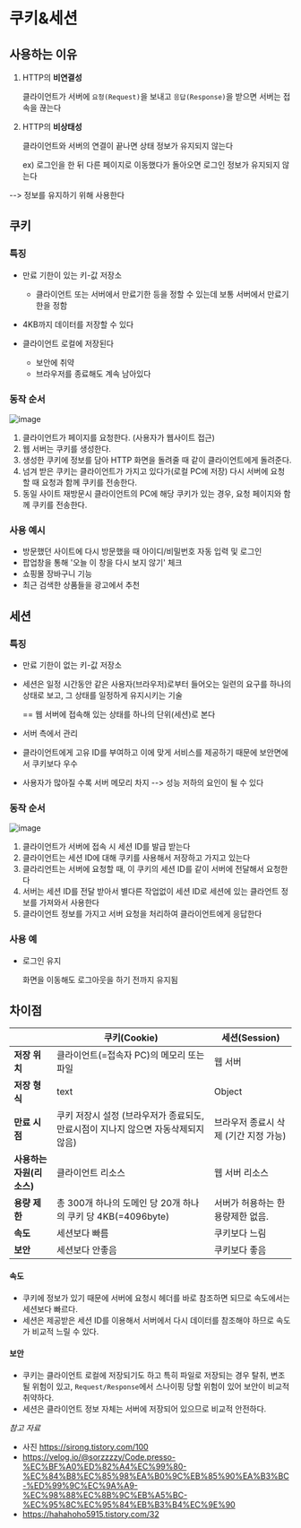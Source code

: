 # 쿠키&세션

## 사용하는 이유

1. HTTP의 **비연결성**

   클라이언트가 서버에 `요청(Request)`을 보내고 `응답(Response)`을 받으면 서버는 접속을 끊는다

2. HTTP의 **비상태성**

   클라이언트와 서버의 연결이 끝나면 상태 정보가 유지되지 않는다

   ex) 로그인을 한 뒤 다른 페이지로 이동했다가 돌아오면 로그인 정보가 유지되지 않는다

--> 정보를 유지하기 위해 사용한다



## 쿠키

### 특징

- 만료 기한이 있는 키-값 저장소

  - 클라이언트 또는 서버에서 만료기한 등을 정할 수 있는데 보통 서버에서 만료기한을 정함

- 4KB까지 데이터를 저장할 수 있다

- 클라이언트 로컬에 저장된다

  - 보안에 취약
  - 브라우저를 종료해도 계속 남아있다

  

### 동작 순서

![image](https://github.com/mindot7/TIL/assets/97648258/d5cdedd0-2885-4404-b23c-b5dcc48c1f75)

1. 클라이언트가 페이지를 요청한다. (사용자가 웹사이트 접근)
2. 웹 서버는 쿠키를 생성한다.
3. 생성한 쿠키에 정보를 담아 HTTP 화면을 돌려줄 때 같이 클라이언트에게 돌려준다.
4. 넘겨 받은 쿠키는 클라이언트가 가지고 있다가(로컬 PC에 저장) 다시 서버에 요청할 때 요청과 함께 쿠키를 전송한다.
5. 동일 사이트 재방문시 클라이언트의 PC에 해당 쿠키가 있는 경우, 요청 페이지와 함께 쿠키를 전송한다.



### 사용 예시

- 방문했던 사이트에 다시 방문했을 때 아이디/비밀번호 자동 입력 및 로그인
- 팝업창을 통해 '오늘 이 창을 다시 보지 않기' 체크
- 쇼핑몰 장바구니 기능
- 최근 검색한 상품들을 광고에서 추천





## 세션

### 특징

- 만료 기한이 없는 키-값 저장소

- 세션은 일정 시간동안 같은 사용자(브라우저)로부터 들어오는 일련의 요구를 하나의 상태로 보고, 그 상태를 일정하게 유지시키는 기술

  == 웹 서버에 접속해 있는 상태를 하나의 단위(세션)로 본다

- 서버 측에서 관리

- 클라이언트에게 고유 ID를 부여하고 이에 맞게 서비스를 제공하기 때문에 보안면에서 쿠키보다 우수

- 사용자가 많아질 수록 서버 메모리 차지 --> 성능 저하의 요인이 될 수 있다



### 동작 순서

![image](https://github.com/mindot7/TIL/assets/97648258/d53c2072-f1e5-4cc5-b32d-a894e80eba71)

1. 클라이언트가 서버에 접속 시 세션 ID를 발급 받는다
2. 클라이언트는 세션 ID에 대해 쿠키를 사용해서 저장하고 가지고 있는다
3. 클라리언트는 서버에 요청할 때, 이 쿠키의 세션 ID를 같이 서버에 전달해서 요청한다
4. 서버는 세션 ID를 전달 받아서 별다른 작업없이 세션 ID로 세션에 있는 클라언트 정보를 가져와서 사용한다
5. 클라이언트 정보를 가지고 서버 요청을 처리하여 클라이언트에게 응답한다



### 사용 예

- 로그인 유지

  화면을 이동해도 로그아웃을 하기 전까지 유지됨





## 차이점

|                           | **쿠키(Cookie)**                                             | **세션(Session)**                     |
| ------------------------- | ------------------------------------------------------------ | ------------------------------------- |
| **저장 위치**             | 클라이언트(=접속자 PC)의 메모리 또는 파일                    | 웹 서버                               |
| **저장 형식**             | text                                                         | Object                                |
| **만료 시점**             | 쿠키 저장시 설정 (브라우저가 종료되도, 만료시점이 지나지 않으면 자동삭제되지 않음) | 브라우저 종료시 삭제 (기간 지정 가능) |
| **사용하는 자원(리소스)** | 클라이언트 리소스                                            | 웹 서버 리소스                        |
| **용량 제한**             | 총 300개 하나의 도메인 당 20개 하나의 쿠키 당 4KB(=4096byte) | 서버가 허용하는 한 용량제한 없음.     |
| **속도**                  | 세션보다 빠름                                                | 쿠키보다 느림                         |
| **보안**                  | 세션보다 안좋음                                              | 쿠키보다 좋음                         |



#### 속도

- 쿠키에 정보가 있기 때문에 서버에 요청시 헤더를 바로 참조하면 되므로 속도에서는 세션보다 빠르다.
- 세션은 제공받은 세션 ID를 이용해서 서버에서 다시 데이터를 참조해야 하므로 속도가 비교적 느릴 수 있다.

#### 보안

- 쿠키는 클라이언트 로컬에 저장되기도 하고 특히 파일로 저장되는 경우 탈취, 변조될 위험이 있고, `Request/Response`에서 스나이핑 당할 위험이 있어 보안이 비교적 취약하다.
- 세션은 클라이언트 정보 자체는 서버에 저장되어 있으므로 비교적 안전하다.





*참고 자료*

- 사진 https://sirong.tistory.com/100
- https://velog.io/@sorzzzzy/Code.presso-%EC%BF%A0%ED%82%A4%EC%99%80-%EC%84%B8%EC%85%98%EA%B0%9C%EB%85%90%EA%B3%BC-%ED%99%9C%EC%9A%A9-%EC%98%88%EC%8B%9C%EB%A5%BC-%EC%95%8C%EC%95%84%EB%B3%B4%EC%9E%90
- https://hahahoho5915.tistory.com/32